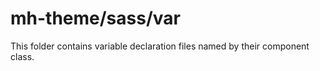 # mh-theme/sass/var

This folder contains variable declaration files named by their component class.
